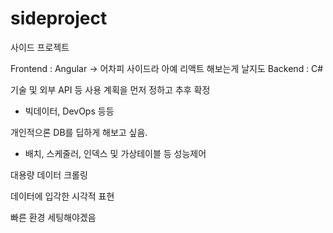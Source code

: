 # sideproject

사이드 프로젝트

Frontend : Angular -> 어차피 사이드라 아예 리액트 해보는게 날지도
Backend : C#

기술 및 외부 API 등 사용 계획을 먼저 정하고 추후 확정

+ 빅데이터, DevOps 등등

개인적으론 DB를 딥하게 해보고 싶음.

+ 배치, 스케줄러, 인덱스 및 가상테이블 등 성능제어 

대용량 데이터 크롤링 

데이터에 입각한 시각적 표현 

빠른 환경 세팅해야겠음 